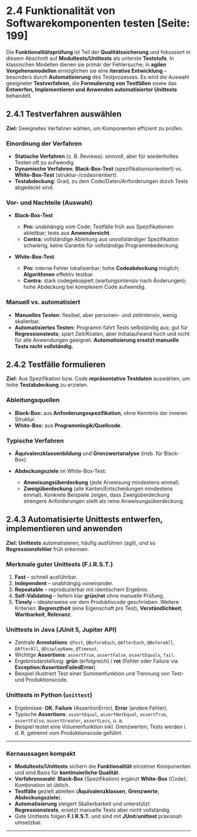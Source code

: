 # 2.4 Funktionalität von Softwarekomponenten testen [Seite: 199]

Die **Funktionalitätsprüfung** ist Teil der **Qualitätssicherung** und fokussiert in diesem Abschnitt auf **Modultests/Unittests** als unterste **Teststufe**. In klassischen Modellen dienen sie primär der Fehlersuche; in **agilen Vorgehensmodellen** ermöglichen sie eine **iterative Entwicklung** – besonders durch **Automatisierung** des Testprozesses. Es wird die Auswahl geeigneter **Testverfahren**, die **Formulierung von Testfällen** sowie das **Entwerfen, Implementieren und Anwenden automatisierter Unittests** behandelt. 

## 2.4.1 Testverfahren auswählen

**Ziel:** Geeignetes Verfahren wählen, um Komponenten effizient zu prüfen. 

### Einordnung der Verfahren

* **Statische Verfahren** (z. B. Reviews): sinnvoll, aber für wiederholtes Testen oft zu aufwendig.
* **Dynamische Verfahren**: **Black-Box-Test** (spezifikationsorientiert) vs. **White-Box-Test** (struktur-/codeorientiert).
* **Testabdeckung**: Grad, zu dem Code/Daten/Anforderungen durch Tests abgedeckt sind. 

### Vor- und Nachteile (Auswahl)

* **Black-Box-Test**

  * **Pro:** unabhängig vom Code; Testfälle früh aus Spezifikationen ableitbar; tests aus **Anwendersicht**.
  * **Contra:** vollständige Ableitung aus unvollständiger Spezifikation schwierig; keine Garantie für vollständige Programmbedeckung. 
* **White-Box-Test**

  * **Pro:** interne Fehler lokalisierbar; hohe **Codeabdeckung** möglich; **Algorithmen** effektiv testbar.
  * **Contra:** stark codegekoppelt (wartungsintensiv nach Änderungen); hohe Abdeckung bei komplexem Code aufwendig. 

### Manuell vs. automatisiert

* **Manuelles Testen:** flexibel, aber personen- und zeitintensiv, wenig skalierbar.
* **Automatisiertes Testen:** Programm führt Tests selbständig aus; gut für **Regressionstests**; spart Zeit/Kosten, aber Initialaufwand hoch und nicht für alle Anwendungen geeignet. **Automatisierung ersetzt manuelle Tests nicht vollständig.**

## 2.4.2 Testfälle formulieren

**Ziel:** Aus Spezifikation bzw. Code **repräsentative Testdaten** auswählen, um hohe **Testabdeckung** zu erzielen. 

### Ableitungsquellen

* **Black-Box:** aus **Anforderungsspezifikation**, ohne Kenntnis der inneren Struktur.
* **White-Box:** aus **Programmlogik/Quellcode**. 

### Typische Verfahren

* **Äquivalenzklassenbildung** und **Grenzwertanalyse** (insb. für Black-Box).
* **Abdeckungsziele** im White-Box-Test:

  * **Anweisungsüberdeckung** (jede Anweisung mindestens einmal).
  * **Zweigüberdeckung** (alle Kanten/Entscheidungen mindestens einmal).
    Konkrete Beispiele zeigen, dass Zweigüberdeckung strengere Anforderungen stellt als reine Anweisungsüberdeckung.

## 2.4.3 Automatisierte Unittests entwerfen, implementieren und anwenden

**Ziel:** **Unittests** automatisieren, häufig ausführen (agil), und so **Regressionsfehler** früh erkennen. 

### Merkmale guter Unittests (F.I.R.S.T.)

1. **Fast** – schnell ausführbar.
2. **Independent** – unabhängig voneinander.
3. **Repeatable** – reproduzierbar mit identischem Ergebnis.
4. **Self-Validating** – liefern klar **grün/rot** ohne manuelle Prüfung.
5. **Timely** – idealerweise vor dem Produktivcode geschrieben.
   Weitere Kriterien: **Begrenztheit** (eine Eigenschaft pro Test), **Verständlichkeit**, **Wartbarkeit**, **Relevanz**. 

### Unittests in Java (JUnit 5, Jupiter API)

* Zentrale **Annotations**: `@Test`, `@BeforeEach`, `@AfterEach`, `@BeforeAll`, `@AfterAll`, `@DisplayName`, `@Timeout`.
* Wichtige **Assertions**: `assertTrue`, `assertFalse`, `assertEquals`, `fail`.
* Ergebnisdarstellung: **grün** (erfolgreich) / **rot** (Fehler oder Failure via **Exception**/**AssertionFailedError**).
* Beispiel illustriert Test einer Summenfunktion und Trennung von Test- und Produktionscode.

### Unittests in Python (`unittest`)

* Ergebnisse: **OK**, **Failure** (AssertionError), **Error** (andere Fehler).
* Typische **Assertions**: `assertEqual`, `assertNotEqual`, `assertTrue`, `assertFalse`, `assertGreater`, `assertLess`, u. a.
* Beispiel testet eine Volumenfunktion inkl. Grenzwerten; Tests werden i. d. R. getrennt vom Produktionscode geführt. 

---

### Kernaussagen kompakt

* **Modultests/Unittests** sichern die **Funktionalität** einzelner Komponenten und sind Basis für **kontinuierliche Qualität**. 
* **Verfahrenswahl**: **Black-Box** (Spezifikation) ergänzt **White-Box** (Code); Kombination ist üblich. 
* **Testfälle** gezielt ableiten (**Äquivalenzklassen**, **Grenzwerte**, **Abdeckungsziele**). 
* **Automatisierung** steigert Skalierbarkeit und unterstützt **Regressionstests**, ersetzt manuelle Tests aber nicht vollständig. 
* Gute Unittests folgen **F.I.R.S.T.** und sind mit **JUnit**/**unittest** praxisnah umsetzbar.

---
